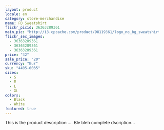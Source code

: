 ```yaml
---
layout: product
locale: en
category: store-merchandise
name: FD Sweatshirt
flickr_picid: 36363289361
main_pic: "http://i3.cpcache.com/product/98119361/logo_no_bg_sweatshirt.jpg?color=Black"
flickr_sec_images:
  - 36363289361
  - 36363289361
  - 36363289361
price: "42"
sale_price: "20"
currency: "Eur"
sku: "4405-0035"
sizes:
  - S
  - M
  - L
  - XL
colors:
  - Black
  - White
featured: true
---
```


This is the product description ....
Ble bleh complete dscription...
